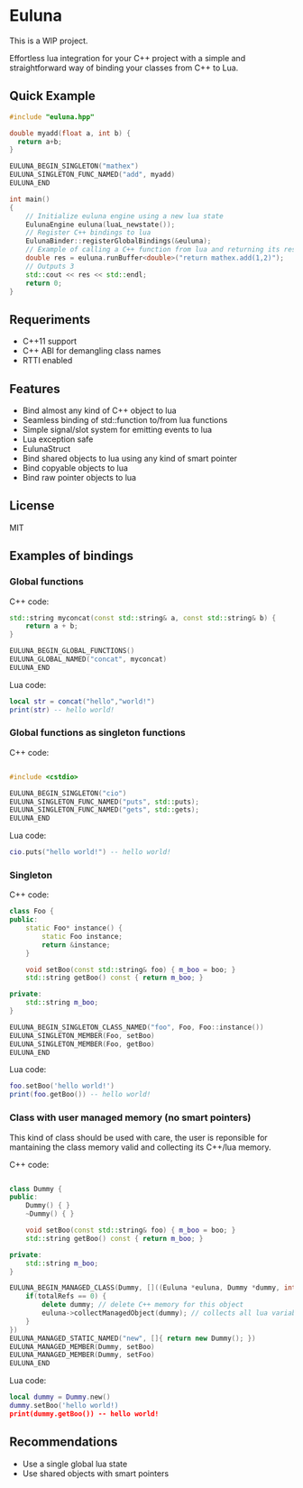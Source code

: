 Euluna
======

This is a WIP project.

Effortless lua integration for your C++ project with a simple
and straightforward way of binding your classes from C++ to Lua.

Quick Example
--------------------

```C++
#include "euluna.hpp"

double myadd(float a, int b) {
  return a+b;
}

EULUNA_BEGIN_SINGLETON("mathex")
EULUNA_SINGLETON_FUNC_NAMED("add", myadd)
EULUNA_END

int main()
{
    // Initialize euluna engine using a new lua state
    EulunaEngine euluna(luaL_newstate());
    // Register C++ bindings to lua
    EulunaBinder::registerGlobalBindings(&euluna);
    // Example of calling a C++ function from lua and returning its result back to C++
    double res = euluna.runBuffer<double>("return mathex.add(1,2)");
    // Outputs 3
    std::cout << res << std::endl;
    return 0;
}
```

Requeriments
------------------

- C++11 support
- C++ ABI for demangling class names
- RTTI enabled

Features
-----------

- Bind almost any kind of C++ object to lua
- Seamless binding of std::function to/from lua functions
- Simple signal/slot system for emitting events to lua
- Lua exception safe
- EulunaStruct
- Bind shared objects to lua using any kind of smart pointer
- Bind copyable objects to lua
- Bind raw pointer objects to lua

License
---------
MIT

Examples of bindings
----------------------------

### Global functions

C++ code:
```C++
std::string myconcat(const std::string& a, const std::string& b) {
    return a + b;
}

EULUNA_BEGIN_GLOBAL_FUNCTIONS()
EULUNA_GLOBAL_NAMED("concat", myconcat)
EULUNA_END
```

Lua code:
```Lua
local str = concat("hello","world!")
print(str) -- hello world!
```

### Global functions as singleton functions

C++ code:
```C++

#include <cstdio>

EULUNA_BEGIN_SINGLETON("cio")
EULUNA_SINGLETON_FUNC_NAMED("puts", std::puts);
EULUNA_SINGLETON_FUNC_NAMED("gets", std::gets);
EULUNA_END
```

Lua code:
```Lua
cio.puts("hello world!") -- hello world!
```

### Singleton

C++ code:
```C++
class Foo {
public:
    static Foo* instance() {
        static Foo instance;
        return &instance;
    }

    void setBoo(const std::string& foo) { m_boo = boo; }
    std::string getBoo() const { return m_boo; }

private:
    std::string m_boo;
}

EULUNA_BEGIN_SINGLETON_CLASS_NAMED("foo", Foo, Foo::instance())
EULUNA_SINGLETON_MEMBER(Foo, setBoo)
EULUNA_SINGLETON_MEMBER(Foo, getBoo)
EULUNA_END
```

Lua code:
```Lua
foo.setBoo('hello world!')
print(foo.getBoo()) -- hello world!
```

### Class with user managed memory (no smart pointers)

This kind of class should be used with care,
the user is reponsible for mantaining the class memory valid
and collecting its C++/lua memory.

C++ code:
```C++

class Dummy {
public:
    Dummy() { }
    ~Dummy() { }

    void setBoo(const std::string& foo) { m_boo = boo; }
    std::string getBoo() const { return m_boo; }

private:
    std::string m_boo;
}

EULUNA_BEGIN_MANAGED_CLASS(Dummy, []((Euluna *euluna, Dummy *dummy, int totalRefs, int refChange) {
    if(totalRefs == 0) {
        delete dummy; // delete C++ memory for this object
        euluna->collectManagedObject(dummy); // collects all lua variables related to this object
    }
})
EULUNA_MANAGED_STATIC_NAMED("new", []{ return new Dummy(); })
EULUNA_MANAGED_MEMBER(Dummy, setBoo)
EULUNA_MANAGED_MEMBER(Dummy, setFoo)
EULUNA_END
```

Lua code:
```Lua
local dummy = Dummy.new()
dummy.setBoo('hello world!)
print(dummy.getBoo()) -- hello world!
```

Recommendations
-------------------------

- Use a single global lua state
- Use shared objects with smart pointers



